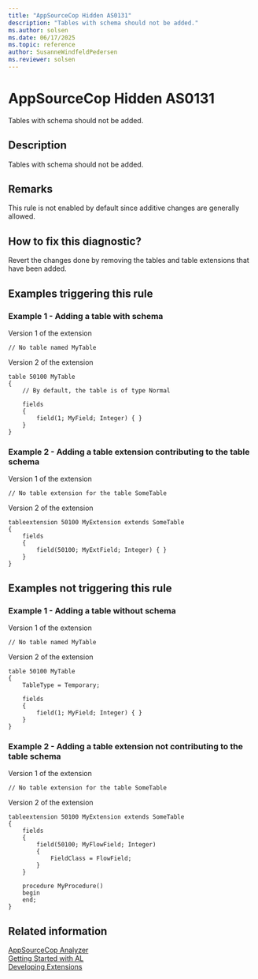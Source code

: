 ```yaml
---
title: "AppSourceCop Hidden AS0131"
description: "Tables with schema should not be added."
ms.author: solsen
ms.date: 06/17/2025
ms.topic: reference
author: SusanneWindfeldPedersen
ms.reviewer: solsen
---
```

[//]: # (START>DO_NOT_EDIT)
[//]: # (IMPORTANT:Do not edit any of the content between here and the END>DO_NOT_EDIT.)
[//]: # (Any modifications should be made in the .xml files in the ModernDev repo.)
# AppSourceCop Hidden AS0131
Tables with schema should not be added.

## Description
Tables with schema should not be added.

[//]: # (IMPORTANT: END>DO_NOT_EDIT)

## Remarks

This rule is not enabled by default since additive changes are generally allowed.

## How to fix this diagnostic?

Revert the changes done by removing the tables and table extensions that have been added.

## Examples triggering this rule

### Example 1 - Adding a table with schema

Version 1 of the extension

```al
// No table named MyTable
```

Version 2 of the extension

```al
table 50100 MyTable
{
    // By default, the table is of type Normal

    fields
    {
        field(1; MyField; Integer) { }
    }
}
```

### Example 2 - Adding a table extension contributing to the table schema

Version 1 of the extension

```al
// No table extension for the table SomeTable
```

Version 2 of the extension

```al
tableextension 50100 MyExtension extends SomeTable
{
    fields
    {
        field(50100; MyExtField; Integer) { }
    }
}
```

## Examples not triggering this rule

### Example 1 - Adding a table without schema

Version 1 of the extension

```al
// No table named MyTable
```

Version 2 of the extension

```al
table 50100 MyTable
{
    TableType = Temporary;

    fields
    {
        field(1; MyField; Integer) { }
    }
}
```

### Example 2 - Adding a table extension not contributing to the table schema

Version 1 of the extension

```al
// No table extension for the table SomeTable
```

Version 2 of the extension

```al
tableextension 50100 MyExtension extends SomeTable
{
    fields
    {
        field(50100; MyFlowField; Integer)
        {
            FieldClass = FlowField;
        }
    }

    procedure MyProcedure()
    begin
    end;
}
```

## Related information

[AppSourceCop Analyzer](appsourcecop.md)  
[Getting Started with AL](../devenv-get-started.md)  
[Developing Extensions](../devenv-dev-overview.md)  
